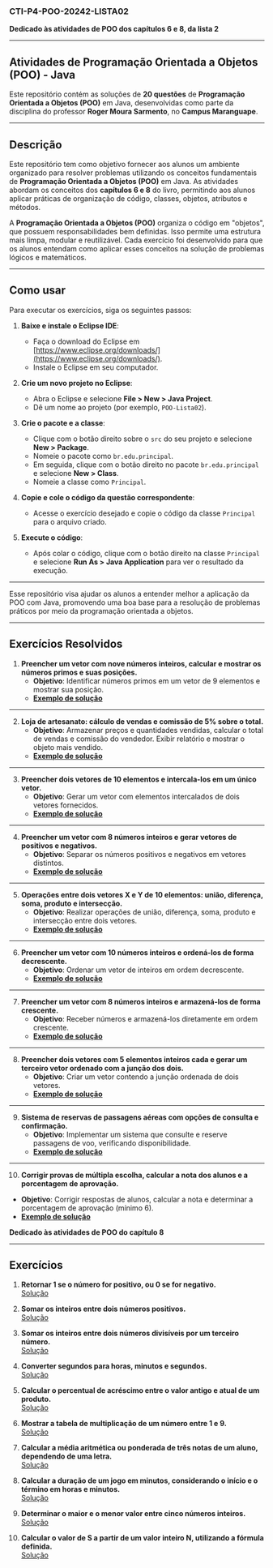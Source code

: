 
### **CTI-P4-POO-20242-LISTA02**

**Dedicado às atividades de POO dos capítulos 6 e 8, da lista 2**

---

## **Atividades de Programação Orientada a Objetos (POO) - Java**

Este repositório contém as soluções de **20 questões** de **Programação Orientada a Objetos (POO)** em Java, desenvolvidas como parte da disciplina do professor **Roger Moura Sarmento**, no **Campus Maranguape**.

---

## **Descrição**

Este repositório tem como objetivo fornecer aos alunos um ambiente organizado para resolver problemas utilizando os conceitos fundamentais de **Programação Orientada a Objetos (POO)** em Java. As atividades abordam os conceitos dos **capítulos 6 e 8** do livro, permitindo aos alunos aplicar práticas de organização de código, classes, objetos, atributos e métodos.

A **Programação Orientada a Objetos (POO)** organiza o código em "objetos", que possuem responsabilidades bem definidas. Isso permite uma estrutura mais limpa, modular e reutilizável. Cada exercício foi desenvolvido para que os alunos entendam como aplicar esses conceitos na solução de problemas lógicos e matemáticos.

---

## **Como usar**

Para executar os exercícios, siga os seguintes passos:

1. **Baixe e instale o Eclipse IDE**:
   - Faça o download do Eclipse em [https://www.eclipse.org/downloads/](https://www.eclipse.org/downloads/).
   - Instale o Eclipse em seu computador.

2. **Crie um novo projeto no Eclipse**:
   - Abra o Eclipse e selecione **File > New > Java Project**.
   - Dê um nome ao projeto (por exemplo, `POO-Lista02`).

3. **Crie o pacote e a classe**:
   - Clique com o botão direito sobre o `src` do seu projeto e selecione **New > Package**.
   - Nomeie o pacote como `br.edu.principal`.
   - Em seguida, clique com o botão direito no pacote `br.edu.principal` e selecione **New > Class**.
   - Nomeie a classe como `Principal`.

4. **Copie e cole o código da questão correspondente**:
   - Acesse o exercício desejado e copie o código da classe `Principal` para o arquivo criado.

5. **Execute o código**:
   - Após colar o código, clique com o botão direito na classe `Principal` e selecione **Run As > Java Application** para ver o resultado da execução.

---

Esse repositório visa ajudar os alunos a entender melhor a aplicação da POO com Java, promovendo uma boa base para a resolução de problemas práticos por meio da programação orientada a objetos.

---

## **Exercícios Resolvidos**

1. **Preencher um vetor com nove números inteiros, calcular e mostrar os números primos e suas posições.**  
   - **Objetivo**: Identificar números primos em um vetor de 9 elementos e mostrar sua posição.  
   - [**Exemplo de solução**](https://github.com/ThFoxs2/CTI-P4-POO-20242-LISTA03/blob/main/CAP06/EXERCIC%C3%8DOS-RESOLVIDOS/EXE01/src/br/edu/principal/Principal.java)

---

2. **Loja de artesanato: cálculo de vendas e comissão de 5% sobre o total.**  
   - **Objetivo**: Armazenar preços e quantidades vendidas, calcular o total de vendas e comissão do vendedor. Exibir relatório e mostrar o objeto mais vendido.  
   - [**Exemplo de solução**](https://github.com/ThFoxs2/CTI-P4-POO-20242-LISTA03/blob/main/CAP06/EXERCIC%C3%8DOS-RESOLVIDOS/EXE02/src/br/edu/principal/Principal.java)

---

3. **Preencher dois vetores de 10 elementos e intercala-los em um único vetor.**  
   - **Objetivo**: Gerar um vetor com elementos intercalados de dois vetores fornecidos.  
   - [**Exemplo de solução**](https://github.com/ThFoxs2/CTI-P4-POO-20242-LISTA03/blob/main/CAP06/EXERCIC%C3%8DOS-RESOLVIDOS/EXE03/src/br/edu/principal/Principal.java)

---

4. **Preencher um vetor com 8 números inteiros e gerar vetores de positivos e negativos.**  
   - **Objetivo**: Separar os números positivos e negativos em vetores distintos.  
   - [**Exemplo de solução**](https://github.com/ThFoxs2/CTI-P4-POO-20242-LISTA03/blob/main/CAP06/EXERCIC%C3%8DOS-RESOLVIDOS/EXE04/src/br/edu/principal/Principal.java)

---

5. **Operações entre dois vetores X e Y de 10 elementos: união, diferença, soma, produto e intersecção.**  
   - **Objetivo**: Realizar operações de união, diferença, soma, produto e intersecção entre dois vetores.  
   - [**Exemplo de solução**](https://github.com/ThFoxs2/CTI-P4-POO-20242-LISTA03/blob/main/CAP06/EXERCIC%C3%8DOS-RESOLVIDOS/EXE05/src/br/edu/principal/Principal.java)

---

6. **Preencher um vetor com 10 números inteiros e ordená-los de forma decrescente.**  
   - **Objetivo**: Ordenar um vetor de inteiros em ordem decrescente.  
   - [**Exemplo de solução**](https://github.com/ThFoxs2/CTI-P4-POO-20242-LISTA03/blob/main/CAP06/EXERCIC%C3%8DOS-RESOLVIDOS/EXE06/src/br/edu/principal/Principal.java)

---

7. **Preencher um vetor com 8 números inteiros e armazená-los de forma crescente.**  
   - **Objetivo**: Receber números e armazená-los diretamente em ordem crescente.  
   - [**Exemplo de solução**](https://github.com/ThFoxs2/CTI-P4-POO-20242-LISTA03/blob/main/CAP06/EXERCIC%C3%8DOS-RESOLVIDOS/EXE07/src/br/edu/principal/Principal.java)

---

8. **Preencher dois vetores com 5 elementos inteiros cada e gerar um terceiro vetor ordenado com a junção dos dois.**  
   - **Objetivo**: Criar um vetor contendo a junção ordenada de dois vetores.  
   - [**Exemplo de solução**](https://github.com/ThFoxs2/CTI-P4-POO-20242-LISTA03/blob/main/CAP06/EXERCIC%C3%8DOS-RESOLVIDOS/EXE08/src/br/edu/principal/Principal.java)

---

9. **Sistema de reservas de passagens aéreas com opções de consulta e confirmação.**  
   - **Objetivo**: Implementar um sistema que consulte e reserve passagens de voo, verificando disponibilidade.  
   - [**Exemplo de solução**](https://github.com/ThFoxs2/CTI-P4-POO-20242-LISTA03/blob/main/CAP06/EXERCIC%C3%8DOS-RESOLVIDOS/EXE09/src/br/edu/principal/Principal.java)

---

10. **Corrigir provas de múltipla escolha, calcular a nota dos alunos e a porcentagem de aprovação.**  
   - **Objetivo**: Corrigir respostas de alunos, calcular a nota e determinar a porcentagem de aprovação (mínimo 6).  
   - [**Exemplo de solução**](https://github.com/ThFoxs2/CTI-P4-POO-20242-LISTA03/blob/main/CAP06/EXERCIC%C3%8DOS-RESOLVIDOS/EXE10/src/br/edu/principal/Principal.java)


**Dedicado às atividades de POO do capítulo 8**

---

## **Exercícios**

1. **Retornar 1 se o número for positivo, ou 0 se for negativo.**  
   [Solução](https://github.com/ThFoxs2/CTI-P4-POO-20242-LISTA03/blob/main/CAP08/EXERCIC%C3%8DOS-RESOLVIDOS/EXE01/src/br/edu/principal/Principal.java)

2. **Somar os inteiros entre dois números positivos.**  
   [Solução](https://github.com/ThFoxs2/CTI-P4-POO-20242-LISTA03/blob/main/CAP08/EXERCIC%C3%8DOS-RESOLVIDOS/EXE02/src/br/edu/principal/Principal.java)

3. **Somar os inteiros entre dois números divisíveis por um terceiro número.**  
   [Solução](https://github.com/ThFoxs2/CTI-P4-POO-20242-LISTA03/blob/main/CAP08/EXERCIC%C3%8DOS-RESOLVIDOS/EXE03/src/br/edu/principal/Principal.java)

4. **Converter segundos para horas, minutos e segundos.**  
   [Solução](https://github.com/ThFoxs2/CTI-P4-POO-20242-LISTA03/blob/main/CAP08/EXERCIC%C3%8DOS-RESOLVIDOS/EXE04/src/br/edu/principal/Principal.java)

5. **Calcular o percentual de acréscimo entre o valor antigo e atual de um produto.**  
   [Solução](https://github.com/ThFoxs2/CTI-P4-POO-20242-LISTA03/blob/main/CAP08/EXERCIC%C3%8DOS-RESOLVIDOS/EXE05/src/br/edu/principal/Principal.java)

6. **Mostrar a tabela de multiplicação de um número entre 1 e 9.**  
   [Solução](https://github.com/ThFoxs2/CTI-P4-POO-20242-LISTA03/blob/main/CAP08/EXERCIC%C3%8DOS-RESOLVIDOS/EXE06/src/br/edu/principal/Principal.java)

7. **Calcular a média aritmética ou ponderada de três notas de um aluno, dependendo de uma letra.**  
   [Solução](https://github.com/ThFoxs2/CTI-P4-POO-20242-LISTA03/blob/main/CAP08/EXERCIC%C3%8DOS-RESOLVIDOS/EXE07/src/br/edu/principal/Principal.java)

8. **Calcular a duração de um jogo em minutos, considerando o início e o término em horas e minutos.**  
   [Solução](https://github.com/ThFoxs2/CTI-P4-POO-20242-LISTA03/blob/main/CAP08/EXERCIC%C3%8DOS-RESOLVIDOS/EXE08/src/br/edu/principal/Principal.java)

9. **Determinar o maior e o menor valor entre cinco números inteiros.**  
   [Solução](https://github.com/ThFoxs2/CTI-P4-POO-20242-LISTA03/blob/main/CAP08/EXERCIC%C3%8DOS-RESOLVIDOS/EXE09/src/br/edu/principal/Principal.java)

10. **Calcular o valor de S a partir de um valor inteiro N, utilizando a fórmula definida.**  
   [Solução](https://github.com/ThFoxs2/CTI-P4-POO-20242-LISTA03/blob/main/CAP08/EXERCIC%C3%8DOS-RESOLVIDOS/EXE10/src/br/edu/principal/Principal.java)

